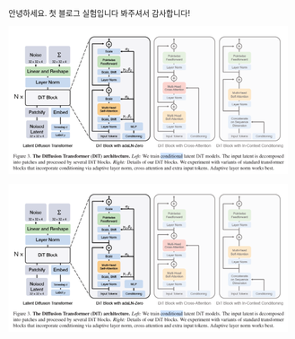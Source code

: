안녕하세요. 첫 블로그 실험입니다 봐주셔서 감사합니다!



![그림1](../images/2023-11-22-LDMs/그림1-1701778053172-2.png)

![그림1](../images/2023-11-22-LDMs/그림1.png)
